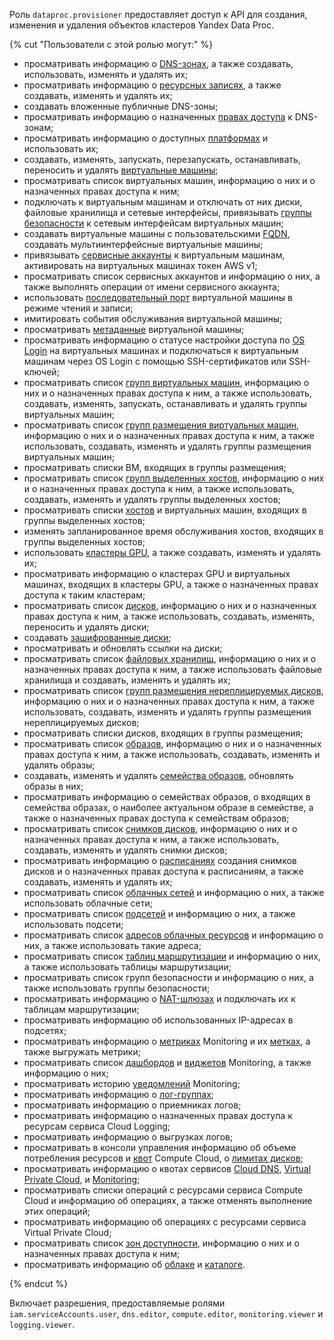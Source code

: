 Роль `dataproc.provisioner` предоставляет доступ к API для создания, изменения и удаления объектов кластеров Yandex Data Proc.

{% cut "Пользователи с этой ролью могут:" %}

* просматривать информацию о [DNS-зонах](../../dns/concepts/dns-zone.md), а также создавать, использовать, изменять и удалять их;
* просматривать информацию о [ресурсных записях](../../dns/concepts/resource-record.md), а также создавать, изменять и удалять их;
* создавать вложенные публичные DNS-зоны;
* просматривать информацию о назначенных [правах доступа](../../iam/concepts/access-control/index.md) к DNS-зонам;
* просматривать информацию о доступных [платформах](../../compute/concepts/vm-platforms.md) и использовать их;
* создавать, изменять, запускать, перезапускать, останавливать, переносить и удалять [виртуальные машины](../../compute/concepts/vm.md);
* просматривать список виртуальных машин, информацию о них и о назначенных правах доступа к ним;
* подключать к виртуальным машинам и отключать от них диски, файловые хранилища и сетевые интерфейсы, привязывать [группы безопасности](../../vpc/concepts/security-groups.md) к сетевым интерфейсам виртуальных машин;
* создавать виртуальные машины с пользовательскими [FQDN](../../vpc/concepts/address.md#fqdn), создавать мультиинтерфейсные виртуальные машины;
* привязывать [сервисные аккаунты](../../iam/concepts/users/service-accounts.md) к виртуальным машинам, активировать на виртуальных машинах токен AWS v1;
* просматривать список сервисных аккаунтов и информацию о них, а также выполнять операции от имени сервисного аккаунта;
* использовать [последовательный порт](../../compute/operations/vm-info/get-serial-port-output.md) виртуальной машины в режиме чтения и записи;
* имитировать события обслуживания виртуальной машины;
* просматривать [метаданные](../../compute/concepts/vm-metadata.md) виртуальной машины;
* просматривать информацию о статусе настройки доступа по [OS Login](../../organization/concepts/os-login.md) на виртуальных машинах и подключаться к виртуальным машинам через OS Login с помощью SSH-сертификатов или SSH-ключей;
* просматривать список [групп виртуальных машин](../../compute/concepts/instance-groups/index.md), информацию о них и о назначенных правах доступа к ним, а также использовать, создавать, изменять, запускать, останавливать и удалять группы виртуальных машин;
* просматривать список [групп размещения виртуальных машин](../../compute/concepts/placement-groups.md), информацию о них и о назначенных правах доступа к ним, а также использовать, создавать, изменять и удалять группы размещения виртуальных машин;
* просматривать списки ВМ, входящих в группы размещения;
* просматривать список [групп выделенных хостов](../../compute/concepts/dedicated-host.md#host-group-size), информацию о них и о назначенных правах доступа к ним, а также использовать, создавать, изменять и удалять группы выделенных хостов;
* просматривать списки [хостов](../../compute/concepts/dedicated-host.md) и виртуальных машин, входящих в группы выделенных хостов;
* изменять запланированное время обслуживания хостов, входящих в группы выделенных хостов;
* использовать [кластеры GPU](../../compute/concepts/gpus.md#gpu-clusters), а также создавать, изменять и удалять их;
* просматривать информацию о кластерах GPU и виртуальных машинах, входящих в кластеры GPU, а также о назначенных правах доступа к таким кластерам;
* просматривать список [дисков](../../compute/concepts/disk.md), информацию о них и о назначенных правах доступа к ним, а также использовать, создавать, изменять, переносить и удалять диски;
* создавать [зашифрованные диски](../../compute/concepts/disk.md#encryption);
* просматривать и обновлять ссылки на диски;
* просматривать список [файловых хранилищ](../../compute/concepts/filesystem.md), информацию о них и о назначенных правах доступа к ним, а также использовать файловые хранилища и создавать, изменять и удалять их;
* просматривать список [групп размещения нереплицируемых дисков](../../compute/concepts/disk-placement-group.md), информацию о них и о назначенных правах доступа к ним, а также использовать, создавать, изменять и удалять группы размещения нереплицируемых дисков;
* просматривать списки дисков, входящих в группы размещения;
* просматривать список [образов](../../compute/concepts/image.md), информацию о них и о назначенных правах доступа к ним, а также использовать, создавать, изменять и удалять образы;
* создавать, изменять и удалять [семейства образов](../../compute/concepts/image.md#family), обновлять образы в них;
* просматривать информацию о семействах образов, о входящих в семейства образах, о наиболее актуальном образе в семействе, а также о назначенных правах доступа к семействам образов;
* просматривать список [снимков дисков](../../compute/concepts/snapshot.md), информацию о них и о назначенных правах доступа к ним, а также использовать, создавать, изменять и удалять снимки дисков;
* просматривать информацию о [расписаниях](../../compute/concepts/snapshot-schedule.md) создания снимков дисков и о назначенных правах доступа к расписаниям, а также создавать, изменять и удалять их;
* просматривать список [облачных сетей](../../vpc/concepts/network.md#network) и информацию о них, а также использовать облачные сети;
* просматривать список [подсетей](../../vpc/concepts/network.md#subnet) и информацию о них, а также использовать подсети;
* просматривать список [адресов облачных ресурсов](../../vpc/concepts/address.md) и информацию о них, а также использовать такие адреса;
* просматривать список [таблиц маршрутизации](../../vpc/concepts/static-routes.md#rt-vpc) и информацию о них, а также использовать таблицы маршрутизации;
* просматривать список групп безопасности и информацию о них, а также использовать группы безопасности;
* просматривать информацию о [NAT-шлюзах](../../vpc/concepts/gateways.md) и подключать их к таблицам маршрутизации;
* просматривать информацию об использованных IP-адресах в подсетях;
* просматривать информацию о [метриках](../../monitoring/concepts/data-model.md#metric) Monitoring и их [метках](../../monitoring/concepts/data-model.md#label), а также выгружать метрики;
* просматривать список [дашбордов](../../monitoring/concepts/visualization/dashboard.md) и [виджетов](../../monitoring/concepts/visualization/widget.md) Monitoring, а также информацию о них;
* просматривать историю [уведомлений](../../monitoring/concepts/alerting/notification-channel.md) Monitoring;
* просматривать информацию о [лог-группах](../../logging/concepts/log-group.md);
* просматривать информацию о приемниках логов;
* просматривать информацию о назначенных правах доступа к ресурсам сервиса Cloud Logging;
* просматривать информацию о выгрузках логов;
* просматривать в консоли управления информацию об объеме потребления ресурсов и [квот](../../compute/concepts/limits.md#compute-quotas) Compute Cloud, о [лимитах дисков](../../compute/concepts/limits.md#compute-limits-disks);
* просматривать информацию о квотах сервисов [Cloud DNS](../../dns/concepts/limits.md#cloud-dns-quotas), 
[Virtual Private Cloud](../../vpc/concepts/limits.md#vpc-quotas), и [Monitoring](../../monitoring/concepts/limits.md#monitoring-quotas);
* просматривать списки операций с ресурсами сервиса Compute Cloud и информацию об операциях, а также отменять выполнение этих операций;
* просматривать информацию об операциях с ресурсами сервиса Virtual Private Cloud;
* просматривать список [зон доступности](../../overview/concepts/geo-scope.md), информацию о них и о назначенных правах доступа к ним;
* просматривать информацию об [облаке](../../resource-manager/concepts/resources-hierarchy.md#cloud) и [каталоге](../../resource-manager/concepts/resources-hierarchy.md#folder).

{% endcut %}

Включает разрешения, предоставляемые ролями `iam.serviceAccounts.user`, `dns.editor`, `compute.editor`, `monitoring.viewer` и `logging.viewer`.